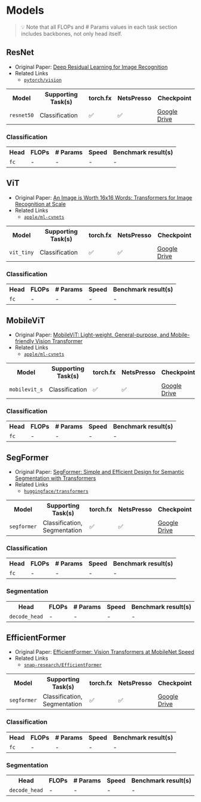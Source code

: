 # Models

> :bulb: Note that all FLOPs and # Params values in each task section includes backbones, not only head itself.
## ResNet

- Original Paper: [Deep Residual Learning for Image Recognition](https://arxiv.org/abs/1512.03385)
- Related Links
    - [`pytorch/vision`](https://github.com/pytorch/vision/blob/main/torchvision/models/resnet.py)

<table>
  <tr>
    <th>Model</th>
    <th>Supporting Task(s)</th>
    <th>torch.fx</th>
    <th>NetsPresso</th>
    <th>Checkpoint</th>
  </tr>
  <tr>
    <td><code>resnet50</code></td>
    <td>Classification</td>
    <td>✅</td>
    <td>✅</td>
    <td><a href="https://drive.google.com/file/d/1xFfPcea8VyZ5KlegrIcSMUpRZ-FKOvKF/view?usp=drive_link">Google Drive</a></td>
  </tr>
</table>

### Classification

<table>
  <tr>
    <th>Head</th>
    <th>FLOPs</th>
    <th># Params</th>
    <th>Speed</th>
    <th>Benchmark result(s)</th>
  </tr>
  <tr>
    <td><code>fc</code></td>
    <td>-</td>
    <td>-</td>
    <td>-</td>
    <td>-</td>
  </tr>
</table>

## ViT

- Original Paper: [An Image is Worth 16x16 Words: Transformers for Image Recognition at Scale](https://arxiv.org/abs/2010.11929)
- Related Links
    - [`apple/ml-cvnets`](https://github.com/apple/ml-cvnets/tree/cvnets-v0.1)

<table>
  <tr>
    <th>Model</th>
    <th>Supporting Task(s)</th>
    <th>torch.fx</th>
    <th>NetsPresso</th>
    <th>Checkpoint</th>
  </tr>
  <tr>
    <td><code>vit_tiny</code></td>
    <td>Classification</td>
    <td>✅</td>
    <td>✅</td>
    <td><a href="https://drive.google.com/file/d/1meGp4epqXcqplHnSkXHIVuvV2LYSaLFU/view?usp=drive_link">Google Drive</a></td>
  </tr>
</table>

### Classification

<table>
  <tr>
    <th>Head</th>
    <th>FLOPs</th>
    <th># Params</th>
    <th>Speed</th>
    <th>Benchmark result(s)</th>
  </tr>
  <tr>
    <td><code>fc</code></td>
    <td>-</td>
    <td>-</td>
    <td>-</td>
    <td>-</td>
  </tr>
</table>

## MobileViT

- Original Paper: [MobileViT: Light-weight, General-purpose, and Mobile-friendly Vision Transformer](https://arxiv.org/abs/2110.02178)
- Related Links
    - [`apple/ml-cvnets`](https://github.com/apple/ml-cvnets/tree/cvnets-v0.2)

<table>
  <tr>
    <th>Model</th>
    <th>Supporting Task(s)</th>
    <th>torch.fx</th>
    <th>NetsPresso</th>
    <th>Checkpoint</th>
  </tr>
  <tr>
    <td><code>mobilevit_s</code></td>
    <td>Classification</td>
    <td>✅</td>
    <td>✅</td>
    <td><a href="https://drive.google.com/file/d/1HF6iq1T0QSUqPViJobXx639xlBxkBHWd/view?usp=drive_link">Google Drive</a></td>
  </tr>
</table>

### Classification

<table>
  <tr>
    <th>Head</th>
    <th>FLOPs</th>
    <th># Params</th>
    <th>Speed</th>
    <th>Benchmark result(s)</th>
  </tr>
  <tr>
    <td><code>fc</code></td>
    <td>-</td>
    <td>-</td>
    <td>-</td>
    <td>-</td>
  </tr>
</table>

## SegFormer

- Original Paper: [SegFormer: Simple and Efficient Design for Semantic Segmentation with Transformers](https://arxiv.org/abs/2105.15203)
- Related Links
    - [`huggingface/transformers`](https://github.com/huggingface/transformers/tree/main/src/transformers/models/segformer)

<table>
  <tr>
    <th>Model</th>
    <th>Supporting Task(s)</th>
    <th>torch.fx</th>
    <th>NetsPresso</th>
    <th>Checkpoint</th>
  </tr>
  <tr>
    <td><code>segformer</code></td>
    <td>Classification,<br />Segmentation</td>
    <td>✅</td>
    <td>✅</td>
    <td><a href="https://drive.google.com/file/d/1QIvgBOwGKXfUS9ysDk3K9AkTAOaiyRXK/view?usp=drive_link">Google Drive</a></td>
  </tr>
</table>

### Classification

<table>
  <tr>
    <th>Head</th>
    <th>FLOPs</th>
    <th># Params</th>
    <th>Speed</th>
    <th>Benchmark result(s)</th>
  </tr>
  <tr>
    <td><code>fc</code></td>
    <td>-</td>
    <td>-</td>
    <td>-</td>
    <td>-</td>
  </tr>
</table>

### Segmentation

<table>
  <tr>
    <th>Head</th>
    <th>FLOPs</th>
    <th># Params</th>
    <th>Speed</th>
    <th>Benchmark result(s)</th>
  </tr>
  <tr>
    <td><code>decode_head</code></td>
    <td>-</td>
    <td>-</td>
    <td>-</td>
    <td>-</td>
  </tr>
</table>

## EfficientFormer

- Original Paper: [EfficientFormer: Vision Transformers at MobileNet Speed](https://arxiv.org/abs/2206.01191)
- Related Links
    - [`snap-research/EfficientFormer`](https://github.com/snap-research/EfficientFormer)

<table>
  <tr>
    <th>Model</th>
    <th>Supporting Task(s)</th>
    <th>torch.fx</th>
    <th>NetsPresso</th>
    <th>Checkpoint</th>
  </tr>
  <tr>
    <td><code>segformer</code></td>
    <td>Classification,<br />Segmentation</td>
    <td>✅</td>
    <td>✅</td>
    <td><a href="https://drive.google.com/file/d/1I0SoTFs5AcI3mHpG_kDM2mW1PXDmG8X_/view?usp=drive_link">Google Drive</a></td>
  </tr>
</table>

### Classification

<table>
  <tr>
    <th>Head</th>
    <th>FLOPs</th>
    <th># Params</th>
    <th>Speed</th>
    <th>Benchmark result(s)</th>
  </tr>
  <tr>
    <td><code>fc</code></td>
    <td>-</td>
    <td>-</td>
    <td>-</td>
    <td>-</td>
  </tr>
</table>

### Segmentation

<table>
  <tr>
    <th>Head</th>
    <th>FLOPs</th>
    <th># Params</th>
    <th>Speed</th>
    <th>Benchmark result(s)</th>
  </tr>
  <tr>
    <td><code>decode_head</code></td>
    <td>-</td>
    <td>-</td>
    <td>-</td>
    <td>-</td>
  </tr>
</table>